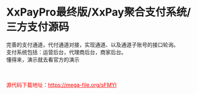# XxPayPro最终版/XxPay聚合支付系统/三方支付源码

完善的支付通道，代付通道对接，实现通道、以及通道子账号的接口轮询。<br>支付系统包括：运营后台，代理商后台，商家后台。<br>懂得来，演示就去看官方的演示<br><br><br>


<p style="color: red;">源代码下载地址：<a href="https://mega-file.org/sFMYl" style="color: red;">https://mega-file.org/sFMYl</a></p>